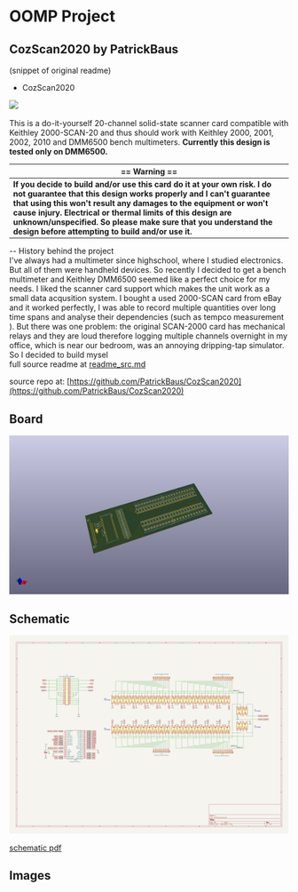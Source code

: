 # OOMP Project  
## CozScan2020  by PatrickBaus  
  
(snippet of original readme)  
  
- CozScan2020  
  
![](Photos/IMG_20191224_010559.jpg)  
  
This is a do-it-yourself 20-channel solid-state scanner card compatible with Keithley 2000-SCAN-20 and thus should work with Keithley 2000, 2001, 2002, 2010 and DMM6500 bench multimeters. **Currently this design is tested only on DMM6500.**  
  
|**== Warning ==**|  
|-|  
| **If you decide to build and/or use this card do it at your own risk. I do not guarantee that this design works properly and I can't guarantee that using this won't result any damages to the equipment or won't cause injury. Electrical or thermal limits of this design are unknown/unspecified. So please make sure that you understand the design before attempting to build and/or use it.**|  
  
-- History behind the project  
I've always had a multimeter since highschool, where I studied electronics. But all of them were handheld devices. So recently I decided to get a bench multimeter and Keithley DMM6500 seemed like a perfect choice for my needs. I liked the scanner card support which makes the unit work as a small data acqusition system. I bought a used 2000-SCAN card from eBay and it worked perfectly, I was able to record multiple quantities over long time spans and analyse their dependencies (such as tempco measurement ). But there was one problem: the original SCAN-2000 card has mechanical relays and they are loud therefore logging multiple channels overnight in my office, which is near our bedroom, was an annoying dripping-tap simulator. So I decided to build mysel  
  full source readme at [readme_src.md](readme_src.md)  
  
source repo at: [https://github.com/PatrickBaus/CozScan2020](https://github.com/PatrickBaus/CozScan2020)  
## Board  
  
[![working_3d.png](working_3d_600.png)](working_3d.png)  
## Schematic  
  
[![working_schematic.png](working_schematic_600.png)](working_schematic.png)  
  
[schematic pdf](working_schematic.pdf)  
## Images  
